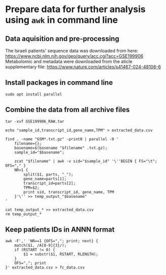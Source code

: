 # Prepare data for further analysis using ```awk``` in command line

## Data aquisition and pre-processing

The Israeli patients' sequence data was downloaded from here: https://www.ncbi.nlm.nih.gov/geo/query/acc.cgi?acc=GSE199906
Metabolomic and metadata were downloaded from the aticle supplementary file: https://www.nature.com/articles/s41467-024-48106-6

## Install packages in command line
```
sudo apt install parallel
```

## Combine the data from all archive files
```
tar -xvf GSE199906_RAW.tar

echo "sample_id,transcript_id,gene_name,TPM" > extracted_data.csv

find . -name "GSM*.txt.gz" -print0 | parallel -0 '
    filename={};
    basename=$(basename "$filename" .txt.gz);
    sample_id="$basename";

    zcat "$filename" | awk -v sid="$sample_id" '\''BEGIN { FS="\t"; OFS="," }
    NR>1 {
        split($1, parts, "_");
        gene_name=parts[1];
        transcript_id=parts[2];
        TPM=$2;
        print sid, transcript_id, gene_name, TPM
    }'\'' >> temp_output_"$basename"
'

cat temp_output_* >> extracted_data.csv
rm temp_output_*
```

## Keep patients IDs in ANNN format
```
awk -F',' 'NR==1 {OFS=","; print; next} {
    match($1, /A[0-9]{3}/);
    if (RSTART != 0) {
        $1 = substr($1, RSTART, RLENGTH);
    }
    OFS=","; print
}' extracted_data.csv > fc_data.csv
```

